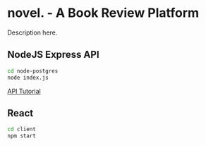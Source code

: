 # novel. - A Book Review Platform

Description here.

## NodeJS Express API

```bash
cd node-postgres
node index.js
```

[API Tutorial](https://blog.logrocket.com/getting-started-with-postgres-in-your-react-app/)

## React

```bash
cd client
npm start
```
